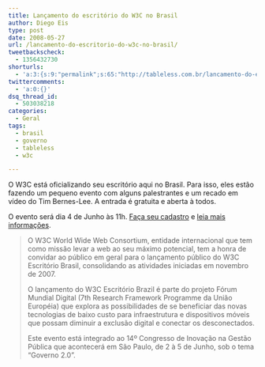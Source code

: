 ```yaml
---
title: Lançamento do escritório do W3C no Brasil
author: Diego Eis
type: post
date: 2008-05-27
url: /lancamento-do-escritorio-do-w3c-no-brasil/
tweetbackscheck:
  - 1356432730
shorturls:
  - 'a:3:{s:9:"permalink";s:65:"http://tableless.com.br/lancamento-do-escritorio-do-w3c-no-brasil";s:7:"tinyurl";s:26:"http://tinyurl.com/3f4yuvp";s:4:"isgd";s:19:"http://is.gd/GxDTfH";}'
twittercomments:
  - 'a:0:{}'
dsq_thread_id:
  - 503038218
categories:
  - Geral
tags:
  - brasil
  - governo
  - tableless
  - w3c

---
```

O W3C está oficializando seu escritório aqui no Brasil. Para isso, eles estão fazendo um pequeno evento com alguns palestrantes e um recado em vídeo do Tim Bernes-Lee. A entrada é gratuita e aberta à todos.

O evento será dia 4 de Junho às 11h. [Faça seu cadastro][1] e [leia mais informações][2].
  
<!--more-->

> O W3C World Wide Web Consortium, entidade internacional que tem como missão levar a web ao seu máximo potencial, tem a honra de convidar ao público em geral para o lançamento público do W3C Escritório Brasil, consolidando as atividades iniciadas em novembro de 2007.
> 
> O lançamento do W3C Escritório Brazil é parte do projeto Fórum Mundial Digital (7th Research Framework Programme da União Européia) que explora as possibilidades de se beneficiar das novas tecnologias de baixo custo para infraestrutura e dispositivos móveis que possam diminuir a exclusão digital e conectar os desconectados.
> 
> Este evento está integrado ao 14º Congresso de Inovação na Gestão Pública que acontecerá em São Paulo, de 2 à 5 de Junho, sob o tema &#8220;Governo 2.0&#8221;.

 [1]: http://www.w3c.br/2008/lancamento/cadastro.html
 [2]: http://www.w3c.br/2008/lancamento/